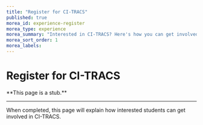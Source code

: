 ```yaml
---
title: "Register for CI-TRACS"
published: true
morea_id: experience-register
morea_type: experience
morea_summary: "Interested in CI-TRACS? Here's how you can get involved!"
morea_sort_order: 1
morea_labels:
---
```


# Register for CI-TRACS

<div class="alert alert-danger" role="alert" markdown="1">
<i class="fa-solid fa-circle-exclamation fa-xl"></i> **This page is a stub.**
<hr/>

When completed, this page will explain how interested students can get involved in CI-TRACS.
</div>
